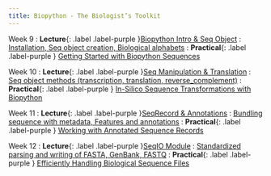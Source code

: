 ```yaml
---
title: Biopython - The Biologist’s Toolkit
---
```


Week 9
: **Lecture**{: .label .label-purple }[Biopython Intro & Seq Object](#)
  : [Installation, Seq object creation, Biological alphabets](#)
  : **Practical**{: .label .label-purple } [Getting Started with Biopython Sequences](#)

Week 10
: **Lecture**{: .label .label-purple }[Seq Manipulation & Translation](#)
  : [Seq object methods (transcription, translation, reverse_complement)](#)
  : **Practical**{: .label .label-purple } [In-Silico Sequence Transformations with Biopython](#)

Week 11
: **Lecture**{: .label .label-purple }[SeqRecord & Annotations](#)
  : [Bundling sequence with metadata, Features and annotations](#)
  : **Practical**{: .label .label-purple } [Working with Annotated Sequence Records](#)

Week 12
: **Lecture**{: .label .label-purple }[SeqIO Module](#)
  : [Standardized parsing and writing of FASTA, GenBank, FASTQ](#)
  : **Practical**{: .label .label-purple } [Efficiently Handling Biological Sequence Files](#)
